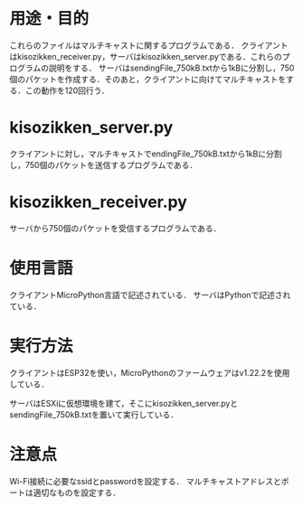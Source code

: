 # 用途・目的

これらのファイルはマルチキャストに関するプログラムである．
クライアントはkisozikken_receiver.py，サーバはkisozikken_server.pyである．これらのプログラムの説明をする．
サーバはsendingFile_750kB.txtから1kBに分割し，750個のパケットを作成する．そのあと，クライアントに向けてマルチキャストをする．この動作を120回行う．

# kisozikken_server.py
クライアントに対し，マルチキャストでendingFile_750kB.txtから1kBに分割し，750個のパケットを送信するプログラムである．

# kisozikken_receiver.py
サーバから750個のパケットを受信するプログラムである．





# 使用言語
クライアントMicroPython言語で記述されている．
サーバはPythonで記述されている．

# 実行方法

クライアントはESP32を使い，MicroPythonのファームウェアはv1.22.2を使用している．

サーバはESXiに仮想環境を建て，そこにkisozikken_server.pyとsendingFile_750kB.txtを置いて実行している．



# 注意点
Wi-Fi接続に必要なssidとpasswordを設定する．
マルチキャストアドレスとポートは適切なものを設定する．


